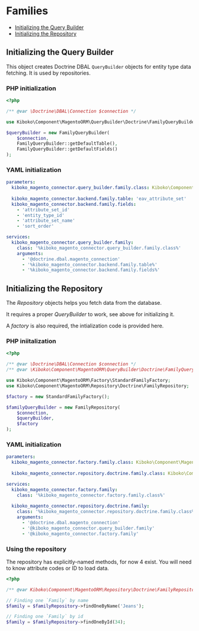 # Families

* [Initializing the Query Builder](#initializing-the-query-builder)
* [Initializing the Repository](#initializing-the-repository)

## Initializing the Query Builder

This object creates Doctrine DBAL `QueryBuilder` objects for entity type data fetching. It is used by repositories.

### PHP initialization

```php
<?php

/** @var \Doctrine\DBAL\Connection $connection */

use Kiboko\Component\MagentoORM\QueryBuilder\Doctrine\FamilyQueryBuilder;

$queryBuilder = new FamilyQueryBuilder(
    $connection,
    FamilyQueryBuilder::getDefaultTable(),
    FamilyQueryBuilder::getDefaultFields()
);
```

### YAML initialization

```yaml
parameters:
  kiboko_magento_connector.query_builder.family.class: Kiboko\Component\MagentoORM\QueryBuilder\Doctrine\FamilyQueryBuilder
  
  kiboko_magento_connector.backend.family.table: 'eav_attribute_set'
  kiboko_magento_connector.backend.family.fields:
    - 'attribute_set_id'
    - 'entity_type_id'
    - 'attribute_set_name'
    - 'sort_order'

services:
  kiboko_magento_connector.query_builder.family:
    class: '%kiboko_magento_connector.query_builder.family.class%'
    arguments:
      - '@doctrine.dbal.magento_connection'
      - '%kiboko_magento_connector.backend.family.table%'
      - '%kiboko_magento_connector.backend.family.fields%'
```

## Initializing the Repository

The *Repository* objects helps you fetch data from the database.

It requires a proper *QueryBuilder* to work, see above for initializing it.

A *factory* is also required, the intialization code is provided here.

### PHP iniitalization

```php
<?php

/** @var \Doctrine\DBAL\Connection $connection */
/** @var \Kiboko\Component\MagentoORM\QueryBuilder\Doctrine\FamilyQueryBuilderInterface $queryBuilder */

use Kiboko\Component\MagentoORM\Factory\StandardFamilyFactory;
use Kiboko\Component\MagentoORM\Repository\Doctrine\FamilyRepository;

$factory = new StandardFamilyFactory();

$familyQueryBuilder = new FamilyRepository(
    $connection,
    $queryBuilder,
    $factory
);
```

### YAML initialization

```yaml
parameters:
  kiboko_magento_connector.factory.family.class: Kiboko\Component\MagentoORM\Factory\StandardFamilyFactory
  
  kiboko_magento_connector.repository.doctrine.family.class: Kiboko\Component\MagentoORM\Repository\Doctrine\FamilyRepository

services:
  kiboko_magento_connector.factory.family:
    class: '%kiboko_magento_connector.factory.family.class%'
    
  kiboko_magento_connector.repository.doctrine.family:
    class: '%kiboko_magento_connector.repository.doctrine.family.class%'
    arguments:
      - '@doctrine.dbal.magento_connection'
      - '@kiboko_magento_connector.query_builder.family'
      - '@kiboko_magento_connector.factory.family'
```

### Using the repository

The repository has explicitly-named methods, for now 4 exist. You will need to know attribute codes or ID to load data.

```php
<?php

/** @var Kiboko\Component\MagentoORM\Repository\Doctrine\FamilyRepository $familyRepository */

// Finding one `Family` by name
$family = $familyRepository->findOneByName('Jeans');

// Finding one `Family` by id
$family = $familyRepository->findOneById(34);
```

